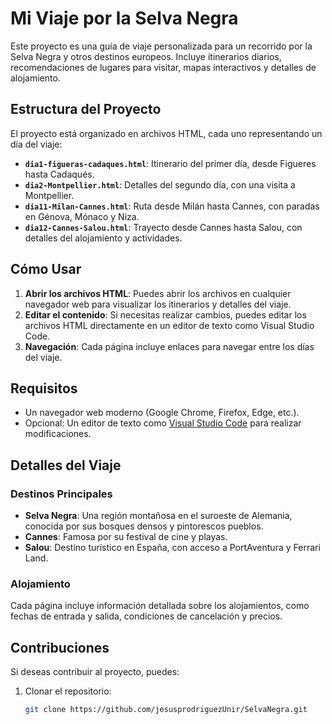 # Mi Viaje por la Selva Negra

Este proyecto es una guía de viaje personalizada para un recorrido por la Selva Negra y otros destinos europeos. Incluye itinerarios diarios, recomendaciones de lugares para visitar, mapas interactivos y detalles de alojamiento.

## Estructura del Proyecto

El proyecto está organizado en archivos HTML, cada uno representando un día del viaje:

- **`dia1-figueras-cadaques.html`**: Itinerario del primer día, desde Figueres hasta Cadaqués.
- **`dia2-Montpellier.html`**: Detalles del segundo día, con una visita a Montpellier.
- **`dia11-Milan-Cannes.html`**: Ruta desde Milán hasta Cannes, con paradas en Génova, Mónaco y Niza.
- **`dia12-Cannes-Salou.html`**: Trayecto desde Cannes hasta Salou, con detalles del alojamiento y actividades.

## Cómo Usar

1. **Abrir los archivos HTML**: Puedes abrir los archivos en cualquier navegador web para visualizar los itinerarios y detalles del viaje.
2. **Editar el contenido**: Si necesitas realizar cambios, puedes editar los archivos HTML directamente en un editor de texto como Visual Studio Code.
3. **Navegación**: Cada página incluye enlaces para navegar entre los días del viaje.

## Requisitos

- Un navegador web moderno (Google Chrome, Firefox, Edge, etc.).
- Opcional: Un editor de texto como [Visual Studio Code](https://code.visualstudio.com/) para realizar modificaciones.

## Detalles del Viaje

### Destinos Principales
- **Selva Negra**: Una región montañosa en el suroeste de Alemania, conocida por sus bosques densos y pintorescos pueblos.
- **Cannes**: Famosa por su festival de cine y playas.
- **Salou**: Destino turístico en España, con acceso a PortAventura y Ferrari Land.

### Alojamiento
Cada página incluye información detallada sobre los alojamientos, como fechas de entrada y salida, condiciones de cancelación y precios.

## Contribuciones

Si deseas contribuir al proyecto, puedes:
1. Clonar el repositorio:
   ```bash
   git clone https://github.com/jesusprodriguezUnir/SelvaNegra.git